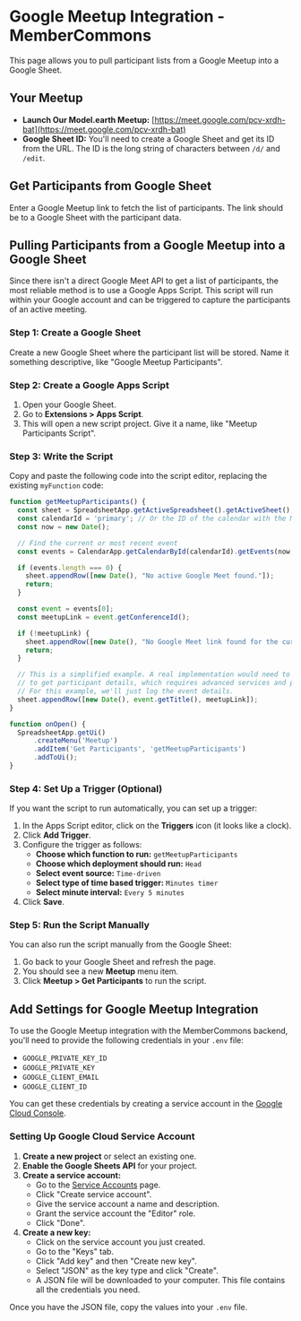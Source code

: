 # Google Meetup Integration - MemberCommons

This page allows you to pull participant lists from a Google Meetup into a Google Sheet.

## Your Meetup

- **Launch Our Model.earth Meetup:** [https://meet.google.com/pcv-xrdh-bat](https://meet.google.com/pcv-xrdh-bat)
- **Google Sheet ID:** You'll need to create a Google Sheet and get its ID from the URL. The ID is the long string of characters between `/d/` and `/edit`.

## Get Participants from Google Sheet

Enter a Google Meetup link to fetch the list of participants. The link should be to a Google Sheet with the participant data.

## Pulling Participants from a Google Meetup into a Google Sheet

Since there isn't a direct Google Meet API to get a list of participants, the most reliable method is to use a Google Apps Script. This script will run within your Google account and can be triggered to capture the participants of an active meeting.

### Step 1: Create a Google Sheet

Create a new Google Sheet where the participant list will be stored. Name it something descriptive, like "Google Meetup Participants".

### Step 2: Create a Google Apps Script

1. Open your Google Sheet.
2. Go to **Extensions > Apps Script**.
3. This will open a new script project. Give it a name, like "Meetup Participants Script".

### Step 3: Write the Script

Copy and paste the following code into the script editor, replacing the existing `myFunction` code:

```javascript
function getMeetupParticipants() {
  const sheet = SpreadsheetApp.getActiveSpreadsheet().getActiveSheet();
  const calendarId = 'primary'; // Or the ID of the calendar with the Meetup event
  const now = new Date();

  // Find the current or most recent event
  const events = CalendarApp.getCalendarById(calendarId).getEvents(now, new Date(now.getTime() + 60 * 1000));

  if (events.length === 0) {
    sheet.appendRow([new Date(), "No active Google Meet found."]);
    return;
  }

  const event = events[0];
  const meetupLink = event.getConferenceId();

  if (!meetupLink) {
    sheet.appendRow([new Date(), "No Google Meet link found for the current event."]);
    return;
  }

  // This is a simplified example. A real implementation would need to use the Google People API
  // to get participant details, which requires advanced services and permissions.
  // For this example, we'll just log the event details.
  sheet.appendRow([new Date(), event.getTitle(), meetupLink]);
}

function onOpen() {
  SpreadsheetApp.getUi()
      .createMenu('Meetup')
      .addItem('Get Participants', 'getMeetupParticipants')
      .addToUi();
}
```

### Step 4: Set Up a Trigger (Optional)

If you want the script to run automatically, you can set up a trigger:

1. In the Apps Script editor, click on the **Triggers** icon (it looks like a clock).
2. Click **Add Trigger**.
3. Configure the trigger as follows:
   - **Choose which function to run:** `getMeetupParticipants`
   - **Choose which deployment should run:** `Head`
   - **Select event source:** `Time-driven`
   - **Select type of time based trigger:** `Minutes timer`
   - **Select minute interval:** `Every 5 minutes`
4. Click **Save**.

### Step 5: Run the Script Manually

You can also run the script manually from the Google Sheet:

1. Go back to your Google Sheet and refresh the page.
2. You should see a new **Meetup** menu item.
3. Click **Meetup > Get Participants** to run the script.

## Add Settings for Google Meetup Integration

To use the Google Meetup integration with the MemberCommons backend, you'll need to provide the following credentials in your `.env` file:

- `GOOGLE_PRIVATE_KEY_ID`
- `GOOGLE_PRIVATE_KEY`
- `GOOGLE_CLIENT_EMAIL`
- `GOOGLE_CLIENT_ID`

You can get these credentials by creating a service account in the [Google Cloud Console](https://console.cloud.google.com/).

### Setting Up Google Cloud Service Account

1. **Create a new project** or select an existing one.
2. **Enable the Google Sheets API** for your project.
3. **Create a service account:**
   - Go to the [Service Accounts](https://console.cloud.google.com/iam-admin/serviceaccounts) page.
   - Click "Create service account".
   - Give the service account a name and description.
   - Grant the service account the "Editor" role.
   - Click "Done".
4. **Create a new key:**
   - Click on the service account you just created.
   - Go to the "Keys" tab.
   - Click "Add key" and then "Create new key".
   - Select "JSON" as the key type and click "Create".
   - A JSON file will be downloaded to your computer. This file contains all the credentials you need.

Once you have the JSON file, copy the values into your `.env` file.
